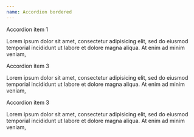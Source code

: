 ```yaml
---
name: Accordion bordered
---
```

<!-- Accordion-->
<div class="ui-accordion ui-accordion--bordered">
    <div class="accordion__header">Accordion item 1</div>
    <div class="accordion__content">
        <p>Lorem ipsum dolor sit amet, consectetur adipisicing elit, sed do eiusmod temporial incididunt ut labore et dolore magna aliqua. At enim ad minim veniam,</p>
    </div>
    <div class="accordion__header">Accordion item 3</div>
    <div class="accordion__content">
        <p>Lorem ipsum dolor sit amet, consectetur adipisicing elit, sed do eiusmod temporial incididunt ut labore et dolore magna aliqua. At enim ad minim veniam,</p>
    </div>
    <div class="accordion__header">Accordion item 3</div>
    <div class="accordion__content">
        <p>Lorem ipsum dolor sit amet, consectetur adipisicing elit, sed do eiusmod temporial incididunt ut labore et dolore magna aliqua. At enim ad minim veniam,</p>
    </div>
</div>
<!-- / Accordion  -->